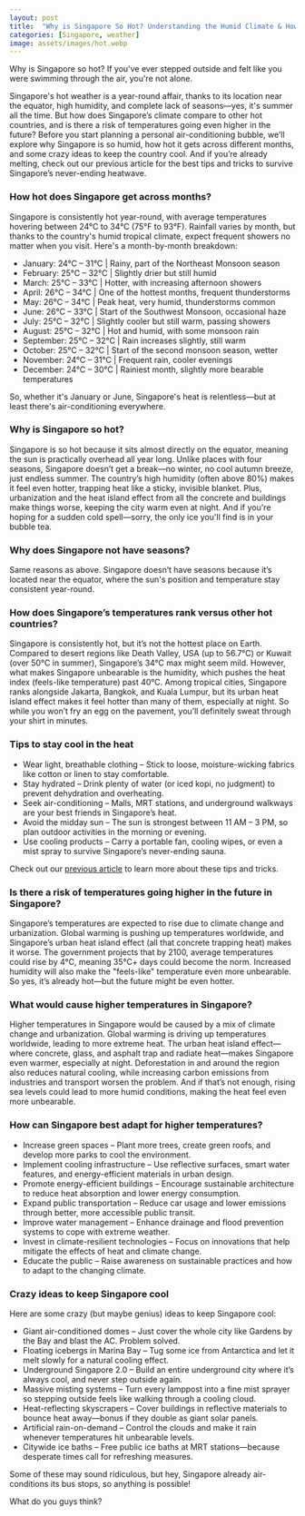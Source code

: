 ```yaml
---
layout: post
title:  "Why is Singapore So Hot? Understanding the Humid Climate & How to Stay Cool"
categories: [Singapore, weather]
image: assets/images/hot.webp
---
```


Why is Singapore so hot? If you've ever stepped outside and felt like you were swimming through the air, you're not alone.

Singapore's hot weather is a year-round affair, thanks to its location near the equator, high humidity, and complete lack of seasons—yes, it's summer all the time. But how does Singapore’s climate compare to other hot countries, and is there a risk of temperatures going even higher in the future? Before you start planning a personal air-conditioning bubble, we’ll explore why Singapore is so humid, how hot it gets across different months, and some crazy ideas to keep the country cool. And if you’re already melting, check out our previous article for the best tips and tricks to survive Singapore’s never-ending heatwave.

### How hot does Singapore get across months?

Singapore is consistently hot year-round, with average temperatures hovering between 24°C to 34°C (75°F to 93°F). Rainfall varies by month, but thanks to the country's humid tropical climate, expect frequent showers no matter when you visit. Here's a month-by-month breakdown:

+ January: 24°C – 31°C | Rainy, part of the Northeast Monsoon season
+ February: 25°C – 32°C | Slightly drier but still humid
+ March: 25°C – 33°C | Hotter, with increasing afternoon showers
+ April: 26°C – 34°C | One of the hottest months, frequent thunderstorms
+ May: 26°C – 34°C | Peak heat, very humid, thunderstorms common
+ June: 26°C – 33°C | Start of the Southwest Monsoon, occasional haze
+ July: 25°C – 32°C | Slightly cooler but still warm, passing showers
+ August: 25°C – 32°C | Hot and humid, with some monsoon rain
+ September: 25°C – 32°C | Rain increases slightly, still warm
+ October: 25°C – 32°C | Start of the second monsoon season, wetter
+ November: 24°C – 31°C | Frequent rain, cooler evenings
+ December: 24°C – 30°C | Rainiest month, slightly more bearable temperatures

So, whether it's January or June, Singapore's heat is relentless—but at least there's air-conditioning everywhere.

### Why is Singapore so hot?

Singapore is so hot because it sits almost directly on the equator, meaning the sun is practically overhead all year long. Unlike places with four seasons, Singapore doesn’t get a break—no winter, no cool autumn breeze, just endless summer. The country’s high humidity (often above 80%) makes it feel even hotter, trapping heat like a sticky, invisible blanket. Plus, urbanization and the heat island effect from all the concrete and buildings make things worse, keeping the city warm even at night. And if you're hoping for a sudden cold spell—sorry, the only ice you'll find is in your bubble tea.

### Why does Singapore not have seasons?

Same reasons as above. Singapore doesn’t have seasons because it’s located near the equator, where the sun's position and temperature stay consistent year-round.

### How does Singapore’s temperatures rank versus other hot countries?

Singapore is consistently hot, but it’s not the hottest place on Earth. Compared to desert regions like Death Valley, USA (up to 56.7°C) or Kuwait (over 50°C in summer), Singapore’s 34°C max might seem mild. However, what makes Singapore unbearable is the humidity, which pushes the heat index (feels-like temperature) past 40°C. Among tropical cities, Singapore ranks alongside Jakarta, Bangkok, and Kuala Lumpur, but its urban heat island effect makes it feel hotter than many of them, especially at night. So while you won’t fry an egg on the pavement, you’ll definitely sweat through your shirt in minutes.

### Tips to stay cool in the heat

+ Wear light, breathable clothing – Stick to loose, moisture-wicking fabrics like cotton or linen to stay comfortable.
+ Stay hydrated – Drink plenty of water (or iced kopi, no judgment) to prevent dehydration and overheating.
+ Seek air-conditioning – Malls, MRT stations, and underground walkways are your best friends in Singapore’s heat.
+ Avoid the midday sun – The sun is strongest between 11 AM – 3 PM, so plan outdoor activities in the morning or evening.
+ Use cooling products – Carry a portable fan, cooling wipes, or even a mist spray to survive Singapore’s never-ending sauna.

Check out our [previous article](https://fromhktosg.github.io/singapore-weather/) to learn more about these tips and tricks.

### Is there a risk of temperatures going higher in the future in Singapore?

Singapore’s temperatures are expected to rise due to climate change and urbanization. Global warming is pushing up temperatures worldwide, and Singapore’s urban heat island effect (all that concrete trapping heat) makes it worse. The government projects that by 2100, average temperatures could rise by 4°C, meaning 35°C+ days could become the norm. Increased humidity will also make the "feels-like" temperature even more unbearable. So yes, it’s already hot—but the future might be even hotter.

### What would cause higher temperatures in Singapore?

Higher temperatures in Singapore would be caused by a mix of climate change and urbanization. Global warming is driving up temperatures worldwide, leading to more extreme heat. The urban heat island effect—where concrete, glass, and asphalt trap and radiate heat—makes Singapore even warmer, especially at night. Deforestation in and around the region also reduces natural cooling, while increasing carbon emissions from industries and transport worsen the problem. And if that’s not enough, rising sea levels could lead to more humid conditions, making the heat feel even more unbearable.

### How can Singapore best adapt for higher temperatures?

+ Increase green spaces – Plant more trees, create green roofs, and develop more parks to cool the environment.
+ Implement cooling infrastructure – Use reflective surfaces, smart water features, and energy-efficient materials in urban design.
+ Promote energy-efficient buildings – Encourage sustainable architecture to reduce heat absorption and lower energy consumption.
+ Expand public transportation – Reduce car usage and lower emissions through better, more accessible public transit.
+ Improve water management – Enhance drainage and flood prevention systems to cope with extreme weather.
+ Invest in climate-resilient technologies – Focus on innovations that help mitigate the effects of heat and climate change.
+ Educate the public – Raise awareness on sustainable practices and how to adapt to the changing climate.

### Crazy ideas to keep Singapore cool

Here are some crazy (but maybe genius) ideas to keep Singapore cool:

+ Giant air-conditioned domes – Just cover the whole city like Gardens by the Bay and blast the AC. Problem solved.
+ Floating icebergs in Marina Bay – Tug some ice from Antarctica and let it melt slowly for a natural cooling effect.
+ Underground Singapore 2.0 – Build an entire underground city where it’s always cool, and never step outside again.
+ Massive misting systems – Turn every lamppost into a fine mist sprayer so stepping outside feels like walking through a cooling cloud.
+ Heat-reflecting skyscrapers – Cover buildings in reflective materials to bounce heat away—bonus if they double as giant solar panels.
+ Artificial rain-on-demand – Control the clouds and make it rain whenever temperatures hit unbearable levels.
+ Citywide ice baths – Free public ice baths at MRT stations—because desperate times call for refreshing measures.

Some of these may sound ridiculous, but hey, Singapore already air-conditions its bus stops, so anything is possible!

What do you guys think?

